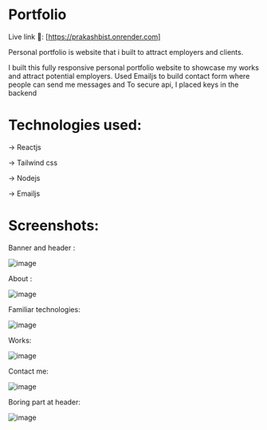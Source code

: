 #                                            Portfolio



Live link 🔗: [https://prakashbist.onrender.com]

Personal portfolio is website that i built to attract employers and clients. 

I built this fully responsive personal portfolio website to showcase my
works and attract potential employers. Used Emailjs to build contact form
where people can send me messages and To secure api, I placed keys in the
backend

# Technologies used:

-> Reactjs

-> Tailwind css

-> Nodejs

-> Emailjs


# Screenshots:

Banner and header :

![image](https://github.com/prakashbist28/Portfolio/assets/113052349/ba94b8d6-b589-4e34-bd10-85c3e8810e35)


About :

![image](https://github.com/prakashbist28/Portfolio/assets/113052349/e4111341-80fe-4369-a116-3f081a118e09)


Familiar technologies:

![image](https://github.com/prakashbist28/Portfolio/assets/113052349/9b0580a0-bafc-48e2-9d53-c77c7a41d51e)


Works:

![image](https://github.com/prakashbist28/Portfolio/assets/113052349/0ac9b8b3-443e-472c-b51b-13f38ea43f82)


Contact me:

![image](https://github.com/prakashbist28/Portfolio/assets/113052349/d012195b-a04f-4b4d-9067-79453a080c25)


Boring part at header:

![image](https://github.com/prakashbist28/Portfolio/assets/113052349/33808bb7-3b8e-45f9-9fda-ae8142c604a5)






